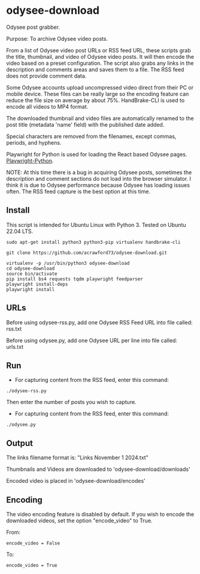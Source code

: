 # odysee-download
Odysee post grabber.

Purpose: To archive Odysee video posts.

From a list of Odysee video post URLs or RSS feed URL, these scripts grab the title, thumbnail, and video of Odysee video posts. It will then encode the video based on a preset configuration. The script also grabs any links in the description and comments areas and saves them to a file. The RSS feed does not provide comment data.

Some Odysee accounts upload uncompressed video direct from their PC or mobile device. These files can be really large so the encoding feature can reduce the file size on average by about 75%. HandBrake-CLI is used to encode all videos to MP4 format.

The downloaded thumbnail and video files are automatically renamed to the post title (metadata 'name' field) with the published date added. 

Special characters are removed from the filenames, except commas, periods, and hyphens.

Playwright for Python is used for loading the React based Odysee pages. [Playwright-Python](https://github.com/microsoft/playwright-python).

NOTE: At this time there is a bug in acquiring Odysee posts, sometimes the description and comment sections do not load into the browser simulator. I think it is due to Odysee performance because Odysee has loading issues often. The RSS feed capture is the best option at this time.

## Install

This script is intended for Ubuntu Linux with Python 3. Tested on Ubuntu 22.04 LTS.

```code
sudo apt-get install python3 python3-pip virtualenv handbrake-cli

git clone https://github.com/acrawford73/odysee-download.git

virtualenv -p /usr/bin/python3 odysee-download
cd odysee-download
source bin/activate
pip install bs4 requests tqdm playwright feedparser
playwright install-deps
playwright install
```

## URLs

Before using odysee-rss.py, add one Odysee RSS Feed URL into file called: rss.txt

Before using odysee.py, add one Odysee URL per line into file called: urls.txt

## Run

- For capturing content from the RSS feed, enter this command:

```code
./odysee-rss.py

```
Then enter the number of posts you wish to capture.

- For capturing content from the RSS feed, enter this command:

```code
./odysee.py

```

## Output

The links filename format is: "Links November 1 2024.txt"

Thumbnails and Videos are downloaded to 'odysee-download/downloads'

Encoded video is placed in 'odysee-download/encodes'

## Encoding

The video encoding feature is disabled by default. If you wish to encode the downloaded videos, set the option "encode_video" to True.

From:

```code
encode_video = False
```

To:

```code
encode_video = True
```
